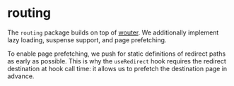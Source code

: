 # routing

The `routing` package builds on top of [wouter](https://github.com/molefrog/wouter).
We additionally implement lazy loading, suspense support, and page prefetching.

To enable page prefetching, we push for static definitions of redirect paths as
early as possible. This is why the `useRedirect` hook requires the redirect
destination at hook call time: it allows us to prefetch the destination page in
advance.
